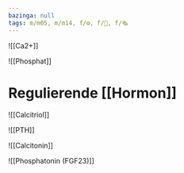 ```yaml
---
bazinga: null
tags: m/m05, m/m14, f/⚙️, f/🍺, f/🗞️
---
```

![[Ca2+]]

![[Phosphat]]

# Regulierende [[Hormon]]
![[Calcitriol]]

![[PTH]]

![[Calcitonin]]

![[Phosphatonin (FGF23)]]


